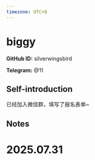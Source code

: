 ```yaml
---
timezone: UTC+8
---
```


# biggy

**GitHub ID:** silverwingsbird

**Telegram:** @11

## Self-introduction

已经加入微信群，填写了报名表单~

## Notes

<!-- Content_START -->

# 2025.07.31


<!-- Content_END -->
